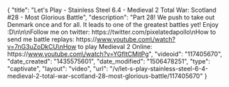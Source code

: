{
    "title": "Let's Play - Stainless Steel 6.4 - Medieval 2 Total War: Scotland #28 - Most Glorious Battle",
    "description": "Part 28!  We push to take out Denmark once and for all.  It leads to one of the greatest battles yet! Enjoy :D\n\n\nFollow me on twitter: https:\/\/twitter.com\/pixelatedapollo\nHow to send me battle replays: https:\/\/www.youtube.com\/watch?v=7nG3uZoDkCU\nHow to play Medieval 2 Online: https:\/\/www.youtube.com\/watch?v=YGfItCMitPg",
    "videoid": "117405670",
    "date_created": "1435575601",
    "date_modified": "1506478251",
    "type": "captivate",
    "layout": "video",
    "url": "\/v\/let-s-play-stainless-steel-6-4-medieval-2-total-war-scotland-28-most-glorious-battle\/117405670"
}